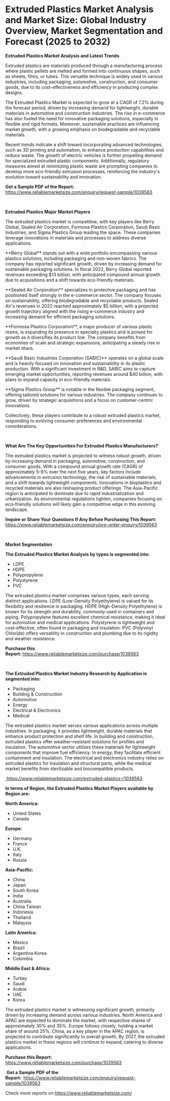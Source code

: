 <p><h1>Extruded Plastics Market Analysis and Market Size: Global Industry Overview, Market Segmentation and Forecast (2025 to 2032)</h1></p><p><strong>Extruded Plastics Market Analysis and Latest Trends</strong></p>
<p><p>Extruded plastics are materials produced through a manufacturing process where plastic pellets are melted and formed into continuous shapes, such as sheets, films, or tubes. This versatile technique is widely used in various industries, including packaging, automotive, construction, and consumer goods, due to its cost-effectiveness and efficiency in producing complex designs.</p><p>The Extruded Plastics Market is expected to grow at a CAGR of 7.2% during the forecast period, driven by increasing demand for lightweight, durable materials in automotive and construction industries. The rise in e-commerce has also fueled the need for innovative packaging solutions, especially in flexible and rigid formats. Moreover, sustainable practices are influencing market growth, with a growing emphasis on biodegradable and recyclable materials.</p><p>Recent trends indicate a shift toward incorporating advanced technologies, such as 3D printing and automation, to enhance production capabilities and reduce waste. The growth of electric vehicles is further propelling demand for specialized extruded plastic components. Additionally, regulatory measures aimed at minimizing plastic waste are prompting companies to develop more eco-friendly extrusion processes, reinforcing the industry's evolution toward sustainability and innovation.</p></p>
<p><strong>Get a Sample PDF of the Report:&nbsp;</strong> <a href="https://www.reliablemarketsize.com/enquiry/request-sample/1039563?utm_campaign=2640&utm_medium=2&utm_source=Github&utm_content=ia&utm_term=31032025&utm_id=extruded-plastics">https://www.reliablemarketsize.com/enquiry/request-sample/1039563</a></p>
<p>&nbsp;</p>
<p><strong>Extruded Plastics Major Market Players</strong></p>
<p><p>The extruded plastics market is competitive, with key players like Berry Global, Sealed Air Corporation, Formosa Plastics Corporation, Saudi Basic Industries, and Sigma Plastics Group leading the space. These companies leverage innovations in materials and processes to address diverse applications.</p><p>**Berry Global** stands out with a wide portfolio encompassing various plastics solutions, including packaging and non-woven fabrics. The company has reported significant growth, driven by increasing demand for sustainable packaging solutions. In fiscal 2022, Berry Global reported revenues exceeding $13 billion, with anticipated compound annual growth due to acquisitions and a shift towards eco-friendly materials.</p><p>**Sealed Air Corporation** specializes in protective packaging and has positioned itself strongly in the e-commerce sector. The company focuses on sustainability, offering biodegradable and recyclable products. Sealed Air's revenues in 2022 reached approximately $5 billion, with a projected growth trajectory aligned with the rising e-commerce industry and increasing demand for efficient packaging solutions.</p><p>**Formosa Plastics Corporation**, a major producer of various plastic resins, is expanding its presence in specialty plastics and is poised for growth as it diversifies its product line. The company benefits from economies of scale and strategic expansions, anticipating a steady rise in market share.</p><p>**Saudi Basic Industries Corporation (SABIC)** operates on a global scale and is heavily focused on innovation and sustainability in its plastic production. With a significant investment in R&D, SABIC aims to capture emerging market opportunities, reporting revenues around $40 billion, with plans to expand capacity in eco-friendly materials.</p><p>**Sigma Plastics Group** is notable in the flexible packaging segment, offering tailored solutions for various industries. The company continues to grow, driven by strategic acquisitions and a focus on customer-centric innovations.</p><p>Collectively, these players contribute to a robust extruded plastics market, responding to evolving consumer preferences and environmental considerations.</p></p>
<p>&nbsp;</p>
<p><strong>What Are The Key Opportunities For Extruded Plastics Manufacturers?</strong></p>
<p><p>The extruded plastics market is projected to witness robust growth, driven by increasing demand in packaging, automotive, construction, and consumer goods. With a compound annual growth rate (CAGR) of approximately 5-6% over the next five years, key factors include advancements in extrusion technology, the rise of sustainable materials, and a shift towards lightweight components. Innovations in bioplastics and recycled materials are also reshaping product offerings. The Asia-Pacific region is anticipated to dominate due to rapid industrialization and urbanization. As environmental regulations tighten, companies focusing on eco-friendly solutions will likely gain a competitive edge in this evolving landscape.</p></p>
<p><strong>Inquire or Share Your Questions If Any Before Purchasing This Report:</strong> <a href="https://www.reliablemarketsize.com/enquiry/pre-order-enquiry/1039563?utm_campaign=2640&utm_medium=2&utm_source=Github&utm_content=ia&utm_term=31032025&utm_id=extruded-plastics">https://www.reliablemarketsize.com/enquiry/pre-order-enquiry/1039563</a></p>
<p>&nbsp;</p>
<p><strong>Market Segmentation</strong></p>
<p><strong>The Extruded Plastics Market Analysis by types is segmented into:</strong></p>
<p><ul><li>LDPE</li><li>HDPE</li><li>Polypropylene</li><li>Polystyrene</li><li>PVC</li></ul></p>
<p><p>The extruded plastics market comprises various types, each serving distinct applications. LDPE (Low-Density Polyethylene) is valued for its flexibility and resilience in packaging. HDPE (High-Density Polyethylene) is known for its strength and durability, commonly used in containers and piping. Polypropylene features excellent chemical resistance, making it ideal for automotive and medical applications. Polystyrene is lightweight and cost-effective, often found in packaging and insulation. PVC (Polyvinyl Chloride) offers versatility in construction and plumbing due to its rigidity and weather resistance.</p></p>
<p><strong>Purchase this Report:&nbsp;</strong><a href="https://www.reliablemarketsize.com/purchase/1039563?utm_campaign=2640&utm_medium=2&utm_source=Github&utm_content=ia&utm_term=31032025&utm_id=extruded-plastics">https://www.reliablemarketsize.com/purchase/1039563</a></p>
<p>&nbsp;</p>
<p><strong>The Extruded Plastics Market Industry Research by Application is segmented into:</strong></p>
<p><ul><li>Packaging</li><li>Building & Construction</li><li>Automotive</li><li>Energy</li><li>Electrical & Electronics</li><li>Medical</li></ul></p>
<p><p>The extruded plastics market serves various applications across multiple industries. In packaging, it provides lightweight, durable materials that enhance product protection and shelf life. In building and construction, extruded plastics offer weather-resistant solutions for profiles and insulation. The automotive sector utilizes these materials for lightweight components that improve fuel efficiency. In energy, they facilitate efficient containment and insulation. The electrical and electronics industry relies on extruded plastics for insulation and structural parts, while the medical market benefits from sterilizable and biocompatible products.</p></p>
<p><a href="https://www.reliablemarketsize.com/extruded-plastics-r1039563?utm_campaign=2640&utm_medium=2&utm_source=Github&utm_content=ia&utm_term=31032025&utm_id=extruded-plastics">&nbsp;https://www.reliablemarketsize.com/extruded-plastics-r1039563</a></p>
<p><strong>In terms of Region, the Extruded Plastics Market Players available by Region are:</strong></p>
<p>
    <p> <strong> North America: </strong>
        <ul>
            <li>United States</li>
            <li>Canada</li>
        </ul>
        </p> 
    <p> <strong> Europe: </strong>
        <ul>
            <li>Germany</li>
            <li>France</li>
            <li>U.K.</li>
            <li>Italy</li>
            <li>Russia</li>
        </ul>
        </p> 
    <p> <strong> Asia-Pacific: </strong>
        <ul>
            <li>China</li>
            <li>Japan</li>
            <li>South Korea</li>
            <li>India</li>
            <li>Australia</li>
            <li>China Taiwan</li>
            <li>Indonesia</li>
            <li>Thailand</li>
            <li>Malaysia</li>
        </ul>
        </p> 
    <p> <strong> Latin America: </strong>
        <ul>
            <li>Mexico</li>
            <li>Brazil</li>
            <li>Argentina Korea</li>
            <li>Colombia</li>
        </ul>
        </p> 
    <p> <strong> Middle East & Africa: </strong>
        <ul>
            <li>Turkey</li>
            <li>Saudi</li>
            <li>Arabia</li>
            <li>UAE</li>
            <li>Korea</li>
        </ul>
    </p>
    </p>
<p><p>The extruded plastics market is witnessing significant growth, primarily driven by increasing demand across various industries. North America and APAC are expected to dominate the market, with respective shares of approximately 30% and 35%. Europe follows closely, holding a market share of around 25%. China, as a key player in the APAC region, is projected to contribute significantly to overall growth. By 2027, the extruded plastics market in these regions will continue to expand, catering to diverse applications.</p></p>
<p><strong>Purchase this Report: </strong><a href="https://www.reliablemarketsize.com/purchase/1039563?utm_campaign=2640&utm_medium=2&utm_source=Github&utm_content=ia&utm_term=31032025&utm_id=extruded-plastics">https://www.reliablemarketsize.com/purchase/1039563</a></p>
<p>&nbsp;<strong>Get a Sample PDF of the Report:&nbsp;&nbsp;</strong><a href="https://www.reliablemarketsize.com/enquiry/request-sample/1039563?utm_campaign=2640&utm_medium=2&utm_source=Github&utm_content=ia&utm_term=31032025&utm_id=extruded-plastics">https://www.reliablemarketsize.com/enquiry/request-sample/1039563</a></p>
<p><strong></strong></p>
<p>Check more reports on <a href="https://www.reliablemarketsize.com/?utm_campaign=2640&utm_medium=2&utm_source=Github&utm_content=ia&utm_term=31032025&utm_id=extruded-plastics">https://www.reliablemarketsize.com/</a></p>
